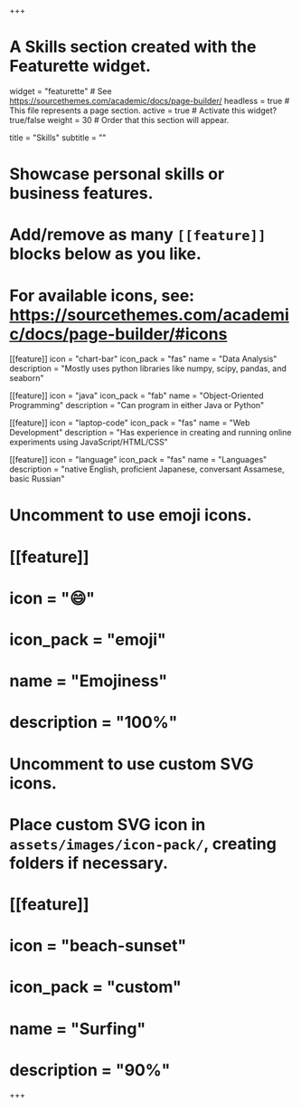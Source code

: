 +++
# A Skills section created with the Featurette widget.
widget = "featurette"  # See https://sourcethemes.com/academic/docs/page-builder/
headless = true  # This file represents a page section.
active = true  # Activate this widget? true/false
weight = 30  # Order that this section will appear.

title = "Skills"
subtitle = ""

# Showcase personal skills or business features.
# 
# Add/remove as many `[[feature]]` blocks below as you like.
# 
# For available icons, see: https://sourcethemes.com/academic/docs/page-builder/#icons

[[feature]]
  icon = "chart-bar"
  icon_pack = "fas"
  name = "Data Analysis"
  description = "Mostly uses python libraries like numpy, scipy, pandas, and seaborn"

[[feature]]
  icon = "java"
  icon_pack = "fab"
  name = "Object-Oriented Programming"
  description = "Can program in either Java or Python"
  
[[feature]]
  icon = "laptop-code"
  icon_pack = "fas"
  name = "Web Development"
  description = "Has experience in creating and running online experiments using JavaScript/HTML/CSS"  
  
[[feature]]
  icon = "language"
  icon_pack = "fas"
  name = "Languages"
  description = "native English, proficient Japanese, conversant Assamese, basic Russian"

# Uncomment to use emoji icons.
# [[feature]]
#  icon = ":smile:"
#  icon_pack = "emoji"
#  name = "Emojiness"
#  description = "100%"  

# Uncomment to use custom SVG icons.
# Place custom SVG icon in `assets/images/icon-pack/`, creating folders if necessary.
# [[feature]]
#  icon = "beach-sunset"
#  icon_pack = "custom"
#  name = "Surfing"
#  description = "90%"

+++
